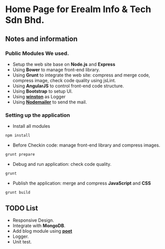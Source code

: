 Home Page for  Erealm Info & Tech Sdn Bhd.
=============
## Notes and information
### Public Modules We used.
* Setup the web site base on **Node.js** and **Express**
* Using **Bower** to manage front-end library.
* Using **Grunt** to integrate the web site: compress and merge code, compress image, check code quality using jsLint.
* Using **AngularJS** to control front-end code structure.
* Using **Bootstrap** to setup UI.
* Using [**winston**](https://github.com/flatiron/winston) as Logger
* Using [**Nodemailer**](https://github.com/andris9/Nodemailer) to send the mail.
### Setting up the application
* Install all modules
```bash
npm install
```
* Before Checkin code: manage front-end library and compress images.
```bash
grunt prepare
```
* Debug and run application: check code quality.
```bash
grunt
```
* Publish the application: merge and compress **JavaScript** and **CSS**
```bash
grunt build
``` 

## TODO List
* Responsive Design.
* Integrate with **MongoDB**.
* Add blog module using [**poet**](https://github.com/jsantell/poet)
* Logger.
* Unit test.
